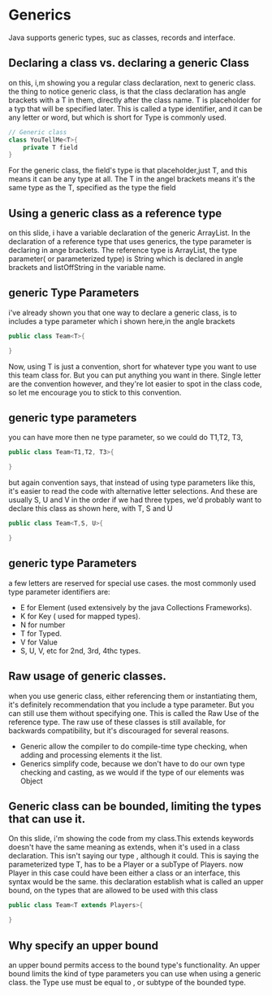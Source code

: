 # Generics

Java supports generic types, suc as classes, records and interface.

## Declaring a class vs. declaring a generic Class

on this, i,m showing you a regular class declaration, next to generic class. the thing to notice generic class, is that the class declaration has angle brackets with a T in them, directly after the class name. T is placeholder for a typ that will be specified later. This is called a type identifier, and it can be any letter or word, but which is short for Type is commonly used.

```java
// Generic class
class YouTellMe<T>{
    private T field
}
```

For the generic class, the field's type is that placeholder,just T, and this means it can be any type at all. The T in the angel brackets means it's the same type as the T, specified as the type the field

## Using a generic class as a reference type

on this slide, i have a variable declaration of the generic ArrayList. In the declaration of a reference type that uses generics, the type parameter is declaring in ange brackets. The reference type is ArrayList, the type parameter( or parameterized type) is String which is declared in angle brackets and listOffString in the variable name. 

## generic Type Parameters
i've already shown you that one way to declare a generic class, is to includes a type parameter which i shown here,in the angle brackets

```java
public class Team<T>{

}
```

Now, using T is just a convention, short for whatever type you want to use this team class for. But you can put anything you want in there. Single letter are the convention however, and they're lot easier to spot in the class code, so let me encourage you to stick to this convention. 

## generic type parameters
you can have more then ne type parameter, so we could do T1,T2, T3,

```java
public class Team<T1,T2, T3>{

}
```

but again convention says, that instead of using type parameters like this, it's easier to read the code with alternative letter selections. And these are usually S, U and V in the order if we had three types, we'd probably want to declare this class as shown here, with T, S and U

```java
public class Team<T,S, U>{

}
```

## generic type Parameters
a few letters are reserved for special use cases. the most commonly used type parameter identifiers are:
- E for Element (used extensively by the java Collections Frameworks).
- K for Key ( used for mapped types).
- N for number
- T for Typed.
- V for Value
- S, U, V, etc for 2nd, 3rd, 4thc types.

## Raw usage of generic classes.

when you use generic class, either referencing them or instantiating them, it's definitely recommendation that you include a type parameter. But you can still use them without specifying one. This is called the Raw Use of the reference type. The raw use of these classes is still available, for backwards compatibility, but it's discouraged for several reasons.
- Generic allow the compiler to do compile-time type checking, when adding and processing elements it the list.
- Generics simplify code, because we don't have to do our own type checking and casting, as we would if the type of our elements was Object

## Generic class can be bounded, limiting the types that can use it.
On this slide, i'm showing the code from my class.This extends keywords doesn't have the same meaning as extends, when it's used in a class declaration. This isn't saying our type **<T extends Players>**, although it could. This is saying the parameterized type T, has to be a Player or a subType of Players. now Player in this case could have been either a class or an interface, this syntax would be the same. this declaration establish what is called an upper bound, on the types that are allowed to be used with this class

```java
public class Team<T extends Players>{

}
```
## Why specify an upper bound 

an upper bound permits access to the bound type's functionality. An upper bound limits the kind of type parameters you can use when using a generic class. the Type use must be equal to , or subtype of the bounded type.